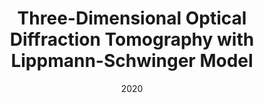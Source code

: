 ---
title: "Three-Dimensional Optical Diffraction Tomography with Lippmann-Schwinger Model"
collection: publications
permalink: /publication/2020-Three-Dimensional-Optical-Diffraction-Tomography-with-Lippmann-Schwinger-Model
category: 'journal'
date: 2020
venue: 'IEEE Transactions on Computational Imaging'
citation: ' Pham T.-a.,  E. Soubies,  A. Ayoub,  J. Lim,  D. Psaltis,  M. Unser, &quot;Three-Dimensional Optical Diffraction Tomography with Lippmann-Schwinger Model.&quot; <i>IEEE Transactions on Computational Imaging</i>, 6, 727--738, 01 01, 2020.'
---